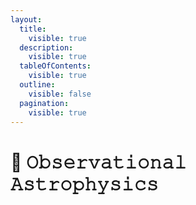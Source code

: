 ```yaml
---
layout:
  title:
    visible: true
  description:
    visible: true
  tableOfContents:
    visible: true
  outline:
    visible: false
  pagination:
    visible: true
---
```


# 🌝 𝙾𝚋𝚜𝚎𝚛𝚟𝚊𝚝𝚒𝚘𝚗𝚊𝚕 𝙰𝚜𝚝𝚛𝚘𝚙𝚑𝚢𝚜𝚒𝚌𝚜

